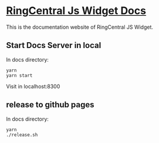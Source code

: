 # [RingCentral Js Widget Docs](http://ringcentral.github.io/ringcentral-js-widget/)

This is the documentation website of RingCentral JS Widget.

## Start Docs Server in local

In docs directory:

```
yarn
yarn start
```

Visit in localhost:8300

## release to github pages

In docs directory:

```
yarn
./release.sh
```
